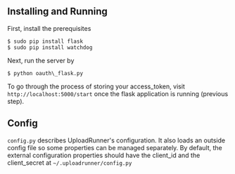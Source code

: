 ## Installing and Running ##
First, install the prerequisites

	$ sudo pip install flask
	$ sudo pip install watchdog

Next, run the server by

	$ python oauth\_flask.py
	
To go through the process of storing your access\_token, visit `http://localhost:5000/start` once the flask application is running (previous step).

## Config ##
`config.py` describes UploadRunner's configuration. It also loads an outside config file so some properties can be managed separately.
By default, the external configuration properties should have the client\_id and the client\_secret at `~/.uploadrunner/config.py`


